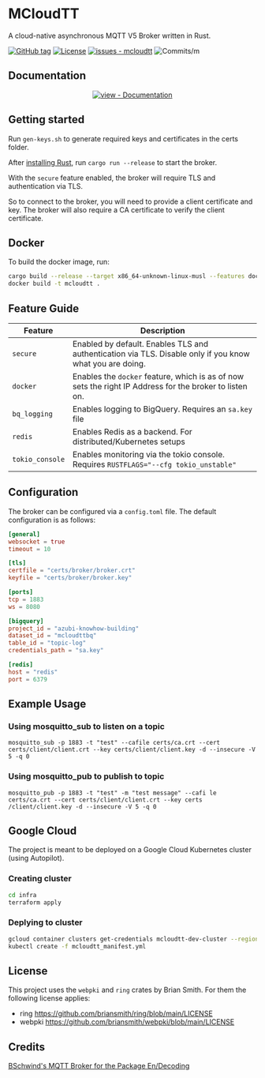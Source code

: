 # MCloudTT
A cloud-native asynchronous MQTT V5 Broker written in Rust.


[![GitHub tag](https://img.shields.io/github/tag/MCloudTT/mcloudtt?include_prereleases=&sort=semver&color=blue&style=flat-square)](https://github.com/MCloudTT/mcloudtt/releases/)
[![License](https://img.shields.io/badge/License-AGPLv3-blue?style=flat-square)](#license)
[![issues - mcloudtt](https://img.shields.io/github/issues/MCloudTT/mcloudtt?style=flat-square)](https://github.com/MCloudTT/mcloudtt/issues)
![Commits/m](https://img.shields.io/github/commit-activity/m/McloudTT/mcloudtt?style=flat-square)


<div align="center">





</div>

## Documentation

<div align="center">

[![view - Documentation](https://img.shields.io/badge/view-Documentation-blue?style=for-the-badge)](/docs/ "Go to project documentation")

</div>

## Getting started
Run `gen-keys.sh` to generate required keys and certificates in the certs folder.

After [installing Rust](https://rustup.rs/), run `cargo run --release` to start the broker.

With the `secure` feature enabled, the broker will require TLS and authentication via TLS. 

So to connect to the broker, you will need to provide a client certificate and key. The broker will also require a CA 
certificate to verify the client certificate.

## Docker
To build the docker image, run:
```bash
cargo build --release --target x86_64-unknown-linux-musl --features docker
docker build -t mcloudtt .
```

## Feature Guide
| Feature         | Description                                                                                              |
|-----------------|----------------------------------------------------------------------------------------------------------|
| `secure`        | Enabled by default. Enables TLS and authentication via TLS. Disable only if you know what you are doing. |
| `docker`        | Enables the `docker` feature, which is as of now sets the right IP Address for the broker to listen on.  |
| `bq_logging`    | Enables logging to BigQuery. Requires an `sa.key` file                                                   |
| `redis`         | Enables Redis as a backend. For distributed/Kubernetes setups                                            |
| `tokio_console` | Enables monitoring via the tokio console. Requires `RUSTFLAGS="--cfg tokio_unstable"`                    |

## Configuration
The broker can be configured via a `config.toml` file. The default configuration is as follows:
```toml
[general]
websocket = true
timeout = 10

[tls]
certfile = "certs/broker/broker.crt"
keyfile = "certs/broker/broker.key"

[ports]
tcp = 1883
ws = 8080

[bigquery]
project_id = "azubi-knowhow-building"
dataset_id = "mcloudttbq"
table_id = "topic-log"
credentials_path = "sa.key"

[redis]
host = "redis"
port = 6379
```

## Example Usage

### Using mosquitto_sub to listen on a topic
`mosquitto_sub -p 1883 -t "test" --cafile certs/ca.crt --cert certs/client/client.crt --key certs/client/client.key -d
--insecure -V 5 -q 0`

### Using mosquitto_pub to publish to topic
`mosquitto_pub -p 1883 -t "test" -m "test message" --cafi
le certs/ca.crt --cert certs/client/client.crt --key certs
/client/client.key -d --insecure -V 5 -q 0`
## Google Cloud
The project is meant to be deployed on a Google Cloud Kubernetes cluster (using Autopilot).

### Creating cluster
```bash
cd infra
terraform apply
```

### Deplying to cluster
```bash
gcloud container clusters get-credentials mcloudtt-dev-cluster --region REGION --project PROJECT_ID
kubectl create -f mcloudtt_manifest.yml
```

## License
This project uses the `webpki` and `ring` crates by Brian Smith. For them the following license applies:

- ring https://github.com/briansmith/ring/blob/main/LICENSE
- webpki https://github.com/briansmith/webpki/blob/main/LICENSE

## Credits
[BSchwind's MQTT Broker for the Package En/Decoding](https://github.com/bschwind/mqtt-broker)
